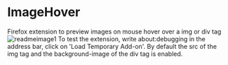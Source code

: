 # ImageHover
Firefox extension to preview images on mouse hover over a img or div tag
![readmeimage1](https://user-images.githubusercontent.com/32685864/43838763-2ec228ca-9b14-11e8-9d2f-778aff86ea11.jpg)
To test the extension, write about:debugging in the address bar, click on 'Load Temporary Add-on'.
By default the src of the img tag and the background-image of the div tag is enabled.
